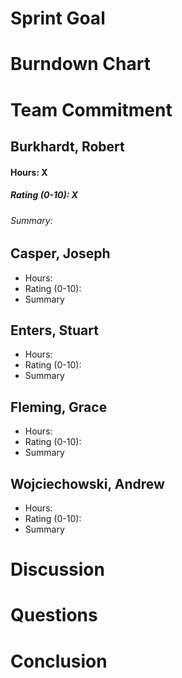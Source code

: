 # Sprint Goal

<Insert Goal here>

# Burndown Chart

<Link Chart Here>

# Team Commitment

## Burkhardt, Robert
#### Hours: X
##### Rating (0-10): X
###### Summary:

<Insert Summary Here>

## Casper, Joseph
* Hours:
* Rating (0-10):
* Summary

## Enters, Stuart
* Hours:
* Rating (0-10):
* Summary

## Fleming, Grace
* Hours:
* Rating (0-10):
* Summary

## Wojciechowski, Andrew
* Hours:
* Rating (0-10):
* Summary

# Discussion

<Insert Discussion Points here>

# Questions

<Insert Questions here>

# Conclusion

<Insert Conclusion here>
